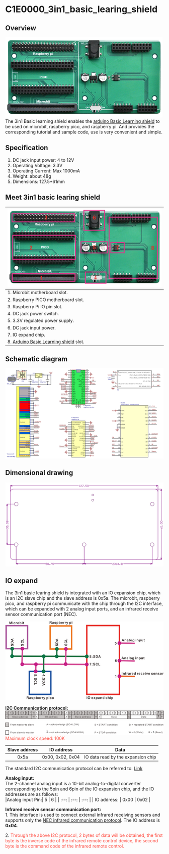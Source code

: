 # C1E0000_3in1_basic_learing_shield

## Overview
![Img](../../_static/common_product/C1E0000_3in1_basic_learning_shield/1img.png)  
The 3in1 Basic learning shield enables the [arduino Basic Learning shield](../../arduino/A1E0000_basic_learing_shield/A1E0000_basic_learing_shield.md) to be used on microbit, raspberry pico, and raspberry pi. And provides the corresponding tutorial and sample code, use is very convenient and simple.  

## Specification
1. DC jack input power: 4 to 12V  
2. Operating Voltage: 3.3V  
2. Operating Current: Max 1000mA  
3. Weight: about 48g  
4. Dimensions: 127.5*61mm  

## Meet 3in1 basic learing shield
| ![Img](../../_static/common_product/C1E0000_3in1_basic_learning_shield/2img.png) |
| :-- |
| 1. Microbit motherboard slot.|
| 2. Raspberry PICO motherboard slot. |
| 3. Raspberry Pi IO pin slot. |
| 4. DC jack power switch. |
| 5. 3.3V regulated power supply. |
| 6. DC jack input power. |
| 7. IO expand chip. |
| 8. [Arduino Basic Learning shield](../../arduino/A1E0000_basic_learning_shield/A1E0000_basic_learning_shield.md) slot. |

## Schematic diagram
![Img](../../_static/common_product/C1E0000_3in1_basic_learning_shield/3img.png)  

## Dimensional drawing
![Img](../../_static/common_product/C1E0000_3in1_basic_learning_shield/4img.png)  

## IO expand
The 3in1 basic learing shield is integrated with an IO expansion chip, which is an I2C slave chip and the slave address is 0x5a. The microbit, raspberry pico, and raspberry pi communicate with the chip through the I2C interface, which can be expanded with 2 analog input ports, and an infrared receive sensor communication port (NEC).  

![Img](../../_static/common_product/C1E0000_3in1_basic_learning_shield/5img.png)  

**I2C Communication protocol:**  
![Img](../../_static/common_product/C1E0000_3in1_basic_learning_shield/6img.png)  
<span style="color: rgb(255, 76, 65);">Maximum clock speed: 100K</span> 

|  Slave address  |  IO address  |  Data  |
| :--: | :--: | :--: |
| 0x5a | 0x00, 0x02, 0x04 | IO data read by the expansion chip |      

The standard I2C communication protocol can be referred to: [Link](../../_static/pdf/communication_protocol/UM10204%28I2C_Bus_Specification_and_User_Manual_%29.pdf)  

**Analog input:**  
The 2-channel analog input is a 10-bit analog-to-digital converter corresponding to the 5pin and 6pin of the IO expansion chip, and the IO addresses are as follows:  
|Analog input Pin:|  5  |  6  |
| :--: | :--: | :--: |
| IO address: | 0x00 | 0x02 |

**Infrared receive sensor communication port:**  
1\. This interface is used to connect external infrared receiving sensors and supports only the [NEC infrared communication protocol](../../common_resource/nec_communication_protocol/nec_communication_protocol.md). The IO address is **0x04**.   

2\. <span style="color: rgb(255, 76, 65);">Through the above I2C protocol, 2 bytes of data will be obtained, the first byte is the inverse code of the infrared remote control device, the second byte is the command code of the infrared remote control.</span>        


